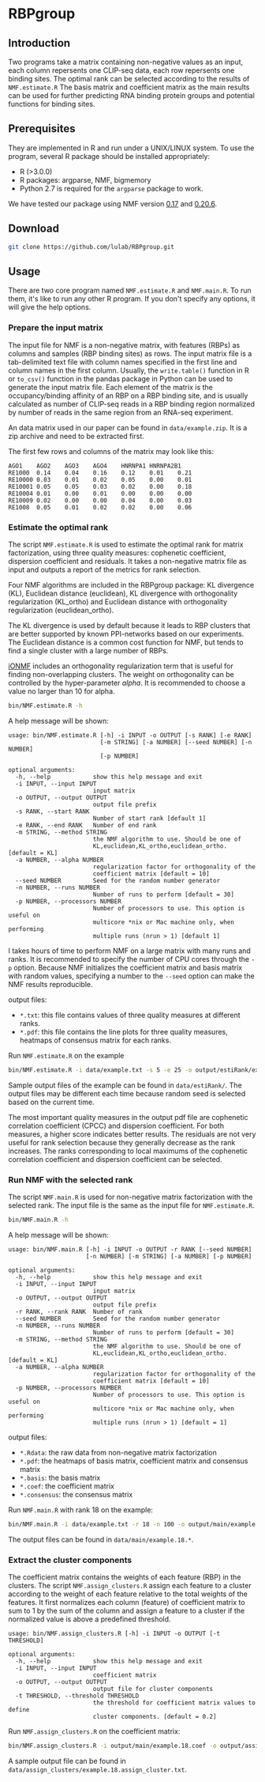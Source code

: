 # RBPgroup

## Introduction

Two programs take a matrix containing non-negative values as an input, each column repersents
one CLIP-seq data, each row repersents one binding sites.
The optimal rank can be selected according to the results of `NMF.estimate.R`
The basis matrix and coefficient matrix as the main results can be used for further predicting 
RNA binding protein groups and potential functions for binding sites.

## Prerequisites
They are implemented in R and run under a UNIX/LINUX system.
To use the program, several R package should be installed appropriately:

* R (>3.0.0)
* R packages: argparse, NMF, bigmemory
* Python 2.7 is required for the `argparse` package to work.

We have tested our package using NMF version [0.17](https://cran.r-project.org/src/contrib/Archive/NMF/NMF_0.17.tar.gz) 
and [0.20.6](https://cran.r-project.org/src/contrib/NMF_0.20.6.tar.gz).

## Download
```bash
git clone https://github.com/lulab/RBPgroup.git
```

## Usage 
There are two core program named `NMF.estimate.R` and `NMF.main.R`.
To run them, it's like to run any other R program. If you don't specify any options, it will give the help options.

### Prepare the input matrix
The input file for NMF is a non-negative matrix, with features (RBPs) as columns and samples (RBP binding sites) as rows.
The input matrix file is a tab-delimited text file with column names specified in the first line and column names in the first
column. 
Usually, the `write.table()` function in R or `to_csv()` function in the pandas package in Python can be used to generate the input matrix file.
Each element of the matrix is the occupancy/binding affinity of an RBP on a RBP binding site, and is usually calculated as 
number of CLIP-seq reads in a RBP binding region normalized by number of reads in the same region from an RNA-seq experiment.

An data matrix used in our paper can be found in `data/example.zip`.
It is a zip archive and need to be extracted first.

The first few rows and columns of the matrix may look like this:
```
AGO1	AGO2	AGO3	AGO4	HNRNPA1	HNRNPA2B1
RE1000	0.14	0.04	0.16	0.12	0.01	0.21
RE10000	0.03	0.01	0.02	0.05	0.00	0.01
RE10001	0.05	0.05	0.03	0.02	0.00	0.18
RE10004	0.01	0.00	0.01	0.00	0.00    0.00
RE10009	0.02	0.00	0.00	0.04	0.00	0.03
RE1008	0.05	0.01	0.02	0.02	0.00	0.06
```

### Estimate the optimal rank
The script `NMF.estimate.R` is used to estimate the optimal rank for matrix factorization, using three quality measures:
cophenetic coefficient, dispersion coefficient and residuals. It takes a non-negative matrix file as input and outputs a
report of the metrics for rank selection.

Four NMF algorithms are included in the RBPgroup package: KL divergence (KL), Euclidean distance (euclidean),
KL divergence with orthogonality regularization (KL_ortho) and Euclidean distance with orthogonality regularization (euclidean_ortho).

The KL divergence is used by default because it leads to RBP clusters that are better supported by known PPI-networks
based on our experiments. The Euclidean distance is a common cost function for NMF, but tends to find a single cluster
with a large number of RBPs.

[iONMF](https://academic.oup.com/bioinformatics/article/32/10/1527/1742711/Orthogonal-matrix-factorization-enables) includes
an orthogonality regularization term that is useful for finding non-overlapping clusters. The weight on orthogonality
can be controlled by the hyper-parameter *alpha*. It is recommended to choose a value no larger than 10 for alpha.

```bash
bin/NMF.estimate.R -h
```
A help message will be shown:
```
usage: bin/NMF.estimate.R [-h] -i INPUT -o OUTPUT [-s RANK] [-e RANK]
                          [-m STRING] [-a NUMBER] [--seed NUMBER] [-n NUMBER]
                          [-p NUMBER]

optional arguments:
  -h, --help            show this help message and exit
  -i INPUT, --input INPUT
                        input matrix
  -o OUTPUT, --output OUTPUT
                        output file prefix
  -s RANK, --start RANK
                        Number of start rank [default 1]
  -e RANK, --end RANK   Number of end rank
  -m STRING, --method STRING
                        the NMF algorithm to use. Should be one of
                        KL,euclidean,KL_ortho,euclidean_ortho. [default = KL]
  -a NUMBER, --alpha NUMBER
                        regularization factor for orthogonality of the
                        coefficient matrix [default = 10]
  --seed NUMBER         Seed for the random number generator
  -n NUMBER, --runs NUMBER
                        Number of runs to perform [default = 30]
  -p NUMBER, --processors NUMBER
                        Number of processors to use. This option is useful on
                        multicore *nix or Mac machine only, when performing
                        multiple runs (nrun > 1) [default 1]
```
I takes hours of time to perform NMF on a large matrix with many runs and ranks. It is recommended to 
specify the number of CPU cores through the `-p` option. Because NMF initializes the coefficient matrix and 
basis matrix with random values, specifying a number to the `--seed` option can make the NMF results reproducible.

output files:

* `*.txt`: this file contains values of three quality measures at different ranks.
* `*.pdf`: this file contains the line plots for three quality measures, heatmaps of consensus matrix for each ranks.

Run `NMF.estimate.R` on the example
```bash
bin/NMF.estimate.R -i data/example.txt -s 5 -e 25 -o output/estiRank/example.estiRank
```
Sample output files of the example can be found in `data/estiRank/`. The output files may be different each time
because random seed is selected based on the current time.

The most important quality measures in the output pdf file are cophenetic correlation coefficient (CPCC) and
dispersion coefficient. For both measures, a higher score indicates better results. The residuals are not very useful
for rank selection because they generally decrease as the rank increases. The ranks corresponding to local maximums 
of the cophenetic correlation coefficient and dispersion coefficient can be selected.

### Run NMF with the selected rank
The script `NMF.main.R` is used for non-negative matrix factorization with the selected rank. 
The input file is the same as the input file for `NMF.estimate.R`.
```bash
bin/NMF.main.R -h
```
A help message will be shown:
```
usage: bin/NMF.main.R [-h] -i INPUT -o OUTPUT -r RANK [--seed NUMBER]
                      [-n NUMBER] [-m STRING] [-a NUMBER] [-p NUMBER]

optional arguments:
  -h, --help            show this help message and exit
  -i INPUT, --input INPUT
                        input matrix
  -o OUTPUT, --output OUTPUT
                        output file prefix
  -r RANK, --rank RANK  Number of rank
  --seed NUMBER         Seed for the random number generator
  -n NUMBER, --runs NUMBER
                        Number of runs to perform [default = 30]
  -m STRING, --method STRING
                        the NMF algorithm to use. Should be one of
                        KL,euclidean,KL_ortho,euclidean_ortho. [default = KL]
  -a NUMBER, --alpha NUMBER
                        regularization factor for orthogonality of the
                        coefficient matrix [default = 10]
  -p NUMBER, --processors NUMBER
                        Number of processors to use. This option is useful on
                        multicore *nix or Mac machine only, when performing
                        multiple runs (nrun > 1) [default = 1]
```

output files:

* `*.Rdata`: the raw data from non-negative matrix factorization 
* `*.pdf`: the heatmaps of basis matrix, coefficient matrix and consensus matrix
* `*.basis`: the basis matrix
* `*.coef`: the coefficient matrix
* `*.consensus`: the consensus matrix

Run `NMF.main.R` with rank 18 on the example:
```bash
bin/NMF.main.R -i data/example.txt -r 18 -n 100 -o output/main/example.18
```
The output files can be found in `data/main/example.18.*`.

### Extract the cluster components
The coefficient matrix contains the weights of each feature (RBP) in the clusters.
The script `NMF.assign_clusters.R` assign each feature to a cluster according to the weight of each feature
relative to the total weights of the features. It first normalizes each column (feature) of coefficient matrix
to sum to 1 by the sum of the column and assign a feature to a cluster if the normalized value is above a
predefined threshold. 

```
usage: bin/NMF.assign_clusters.R [-h] -i INPUT -o OUTPUT [-t THRESHOLD]

optional arguments:
  -h, --help            show this help message and exit
  -i INPUT, --input INPUT
                        coefficient matrix
  -o OUTPUT, --output OUTPUT
                        output file for cluster components
  -t THRESHOLD, --threshold THRESHOLD
                        the threshold for coefficient matrix values to define
                        cluster components. [default = 0.2]
```
Run `NMF.assign_clusters.R` on the coefficient matrix:
```bash
bin/NMF.assign_clusters.R -i output/main/example.18.coef -o output/assign_clusters/example.18.assign_cluster.txt
```
A sample output file can be found in `data/assign_clusters/example.18.assign_cluster.txt`.


